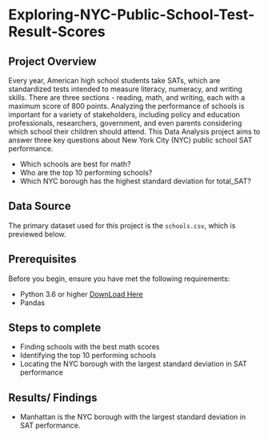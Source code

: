# Exploring-NYC-Public-School-Test-Result-Scores 

## Project Overview 
Every year, American high school students take SATs, which are standardized tests intended to measure literacy, numeracy, and writing skills. There are three sections - reading, math, and writing, each with a maximum score of 800 points. Analyzing the performance of schools is important for a variety of stakeholders, including policy and education professionals, researchers, government, and even parents considering which school their children should attend. 
This Data Analysis project aims to answer three key questions about New York City (NYC) public school SAT performance.
  * Which schools are best for math?
  * Who are the top 10 performing schools?
  * Which NYC borough has the highest standard deviation for total_SAT?

## Data Source 
The primary dataset used for this project is the `schools.csv`, which is previewed below. 

## Prerequisites 
Before you begin, ensure you have met the following requirements:
  * Python 3.6 or higher [DownLoad Here](https://www.python.org/downloads/)
  * Pandas

## Steps to complete
  * Finding schools with the best math scores
  * Identifying the top 10 performing schools
  * Locating the NYC borough with the largest standard deviation in SAT performance


## Results/ Findings 
  * Manhattan is the NYC borough with the largest standard deviation in SAT performance.
